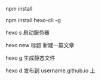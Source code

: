 npm install

npm install hexo-cli -g

hexo s 启动服务器

hexo new 标题 新建一篇文章

hexo g 生成静态文件

hexo d 发布到 username.github.io 上